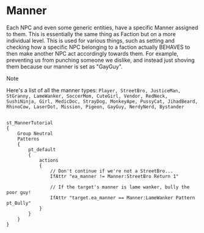 # Manner
<p>Each NPC and even some generic entities, have a specific Manner assigned to them. This is essentially the same thing as Faction but on a more individual level. 
This is used for various things, such as setting and checking how a specific NPC belonging to a faction actually BEHAVES to then make another NPC act accordingly towards them. For example, preventing us from punching someone we dislike, and instead just shoving them because our manner is set as "GayGuy".

<div class="admonition note">
<p class="admonition-title">Note</p>
<p>Here's a list of all the manner types:
<code>Player, StreetBro, JusticeMan, StGranny, LameWanker, SoccerMom, CuteGirl, Vendor, RedNeck, SushiNinja, Girl, MedicDoc, StrayDog, MonkeyApe, PussyCat, JihadBeard, RhinoCow, LaserDot, Mission, Pigeon, GayGuy, NerdyNerd, Bystander</code></p>
</div>

<pre><code class="language-js">
st_MannerTutorial
{
	Group Neutral
	Patterns
	{
		pt_default
		{
			actions
			{
				// Don't continue if we're not a StreetBro...
				IfAttr "ea_manner != Manner:StreetBro Return 1"

				// If the target's manner is lame wanker, bully the poor guy!
				IfAttr "target.ea_manner == Manner:LameWanker Pattern pt_Bully"
			}
		}
	}
}
</code></pre>